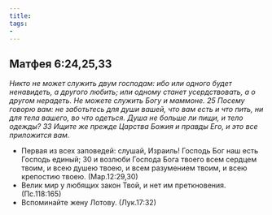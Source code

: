 ```yaml
---
title: 
tags: 
- 
---
```


## Матфея 6:24,25,33

*Никто не может служить двум господам: ибо или одного будет ненавидеть, а другого любить; или одному станет усердствовать, а о другом нерадеть. Не можете служить Богу и маммоне. 25 Посему говорю вам: не заботьтесь для души вашей, что вам есть и что пить, ни для тела вашего, во что одеться. Душа не больше ли пищи, и тело одежды? 33 Ищите же прежде Царства Божия и правды Его, и это все приложится вам.* 

- Первая из всех заповедей: слушай, Израиль! Господь Бог наш есть Господь единый; 30 и возлюби Господа Бога твоего всем сердцем твоим, и всею душею твоею, и всем разумением твоим, и всею крепостию твоею. (Мар.12:29,30)
- Велик мир у любящих закон Твой, и нет им преткновения. (Пс.118:165)
- Вспоминайте жену Лотову. (Лук.17:32)